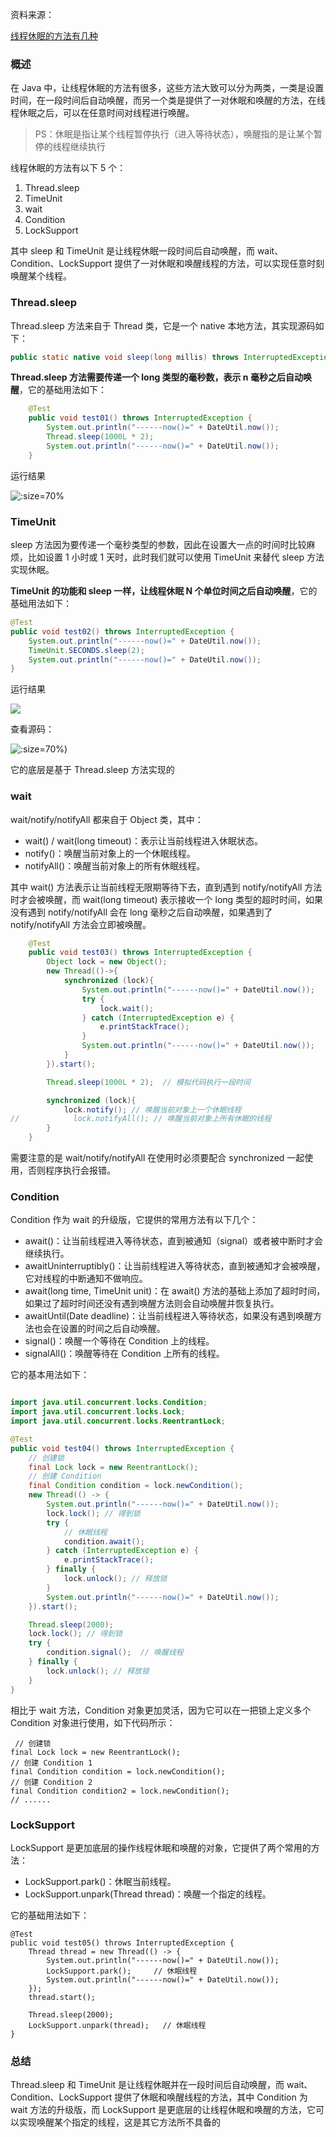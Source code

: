 资料来源：

[线程休眠的方法有几种](https://www.toutiao.com/article/7087727266871968271/?log_from=61c74b5c7dce9_1650358439273)<br/>

### 概述
在 Java 中，让线程休眠的方法有很多，这些方法大致可以分为两类，一类是设置时间，在一段时间后自动唤醒，而另一个类是提供了一对休眠和唤醒的方法，在线程休眠之后，可以在任意时间对线程进行唤醒。

> PS：休眠是指让某个线程暂停执行（进入等待状态），唤醒指的是让某个暂停的线程继续执行

线程休眠的方法有以下 5 个：

1. Thread.sleep
2. TimeUnit
3. wait
4. Condition
5. LockSupport

其中 sleep 和 TimeUnit 是让线程休眠一段时间后自动唤醒，而 wait、Condition、LockSupport 提供了一对休眠和唤醒线程的方法，可以实现任意时刻唤醒某个线程。

### Thread.sleep

Thread.sleep 方法来自于 Thread 类，它是一个 native 本地方法，其实现源码如下：

```java
public static native void sleep(long millis) throws InterruptedException;
```

**Thread.sleep 方法需要传递一个 long 类型的毫秒数，表示 n 毫秒之后自动唤醒**，它的基础用法如下：

```java
    @Test
    public void test01() throws InterruptedException {
        System.out.println("------now()=" + DateUtil.now());
        Thread.sleep(1000L * 2);
        System.out.println("------now()=" + DateUtil.now());
    }
```

运行结果

![](large/e6c9d24ely1h1g6mdqjhgj211o07k3z8.jpg ':size=70%')

### TimeUnit

sleep 方法因为要传递一个毫秒类型的参数，因此在设置大一点的时间时比较麻烦，比如设置 1 小时或 1 天时，此时我们就可以使用 TimeUnit 来替代 sleep 方法实现休眠。

**TimeUnit 的功能和 sleep 一样，让线程休眠 N 个单位时间之后自动唤醒**，它的基础用法如下：

```java
@Test
public void test02() throws InterruptedException {
    System.out.println("------now()=" + DateUtil.now());
    TimeUnit.SECONDS.sleep(2);
    System.out.println("------now()=" + DateUtil.now());
}
```

运行结果

![](large/e6c9d24ely1h1g6p3pfccj210g066js5.jpg)

查看源码：

![](large/e6c9d24ely1h1g6q2b11uj211m0duabs.jpg ':size=70%'))

它的底层是基于 Thread.sleep 方法实现的

### wait

wait/notify/notifyAll 都来自于 Object 类，其中：

- wait() / wait(long timeout)：表示让当前线程进入休眠状态。
- notify()：唤醒当前对象上的一个休眠线程。
- notifyAll()：唤醒当前对象上的所有休眠线程。

其中 wait() 方法表示让当前线程无限期等待下去，直到遇到 notify/notifyAll 方法时才会被唤醒，而 wait(long timeout) 表示接收一个 long 类型的超时时间，如果没有遇到 notify/notifyAll 会在 long 毫秒之后自动唤醒，如果遇到了 notify/notifyAll 方法会立即被唤醒。

```java
    @Test
    public void test03() throws InterruptedException {
        Object lock = new Object();
        new Thread(()->{
            synchronized (lock){
                System.out.println("------now()=" + DateUtil.now());
                try {
                    lock.wait();
                } catch (InterruptedException e) {
                    e.printStackTrace();
                }
                System.out.println("------now()=" + DateUtil.now());
            }
        }).start();

        Thread.sleep(1000L * 2);  // 模拟代码执行一段时间

        synchronized (lock){
            lock.notify(); // 唤醒当前对象上一个休眠线程
//            lock.notifyAll(); // 唤醒当前对象上所有休眠的线程
        }
    }
```

需要注意的是 wait/notify/notifyAll 在使用时必须要配合 synchronized 一起使用，否则程序执行会报错。

### Condition

Condition 作为 wait 的升级版，它提供的常用方法有以下几个：

- await()：让当前线程进入等待状态，直到被通知（signal）或者被中断时才会继续执行。
- awaitUninterruptibly()：让当前线程进入等待状态，直到被通知才会被唤醒，它对线程的中断通知不做响应。
- await(long time, TimeUnit unit)：在 await() 方法的基础上添加了超时时间，如果过了超时时间还没有遇到唤醒方法则会自动唤醒并恢复执行。
- awaitUntil(Date deadline)：让当前线程进入等待状态，如果没有遇到唤醒方法也会在设置的时间之后自动唤醒。
- signal()：唤醒一个等待在 Condition 上的线程。
- signalAll()：唤醒等待在 Condition 上所有的线程。

它的基本用法如下：

```java

import java.util.concurrent.locks.Condition;
import java.util.concurrent.locks.Lock;
import java.util.concurrent.locks.ReentrantLock;

@Test
public void test04() throws InterruptedException {
    // 创建锁
    final Lock lock = new ReentrantLock();
    // 创建 Condition
    final Condition condition = lock.newCondition();
    new Thread(() -> {
        System.out.println("------now()=" + DateUtil.now());
        lock.lock(); // 得到锁
        try {
            // 休眠线程
            condition.await();
        } catch (InterruptedException e) {
            e.printStackTrace();
        } finally {
            lock.unlock(); // 释放锁
        }
        System.out.println("------now()=" + DateUtil.now());
    }).start();

    Thread.sleep(2000);
    lock.lock(); // 得到锁
    try {
        condition.signal();  // 唤醒线程
    } finally {
        lock.unlock(); // 释放锁
    }
}
```

相比于 wait 方法，Condition 对象更加灵活，因为它可以在一把锁上定义多个 Condition 对象进行使用，如下代码所示：

```
 // 创建锁
final Lock lock = new ReentrantLock();
// 创建 Condition 1
final Condition condition = lock.newCondition();
// 创建 Condition 2
final Condition condition2 = lock.newCondition();
// ......
```

### LockSupport

LockSupport 是更加底层的操作线程休眠和唤醒的对象，它提供了两个常用的方法：

- LockSupport.park()：休眠当前线程。
- LockSupport.unpark(Thread thread)：唤醒一个指定的线程。

它的基础用法如下：

```
@Test
public void test05() throws InterruptedException {
    Thread thread = new Thread(() -> {
        System.out.println("------now()=" + DateUtil.now());
        LockSupport.park();     // 休眠线程
        System.out.println("------now()=" + DateUtil.now());
    });
    thread.start();

    Thread.sleep(2000);
    LockSupport.unpark(thread);   // 休眠线程
}
```

### 总结

Thread.sleep 和 TimeUnit 是让线程休眠并在一段时间后自动唤醒，而 wait、Condition、LockSupport 提供了休眠和唤醒线程的方法，其中 Condition 为 wait 方法的升级版，而 LockSupport 是更底层的让线程休眠和唤醒的方法，它可以实现唤醒某个指定的线程，这是其它方法所不具备的